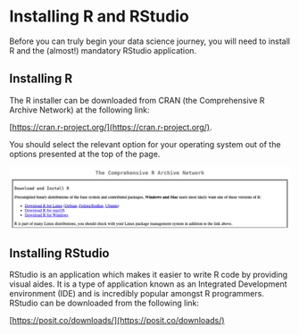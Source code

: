 # Installing R and RStudio
 
 Before you can truly begin your data science journey, you will need to install
 R and the (almost!) mandatory RStudio application. 

## Installing R

 The R installer can be downloaded from CRAN (the Comprehensive R Archive
 Network) at the following link:

 [https://cran.r-project.org/](https://cran.r-project.org/).

 You should select the relevant option for your operating system out of the
 options presented at the top of the page. 

 ![Screenshot of the CRAN website](cran_screenshot.png)

## Installing RStudio

RStudio is an application which makes it easier to write R code by providing
visual aides. It is a type of application known as an Integrated Development
environment (IDE) and is incredibly popular amongst R programmers. RStudio can
be downloaded from the following link:

[https://posit.co/downloads/](https://posit.co/downloads/)

